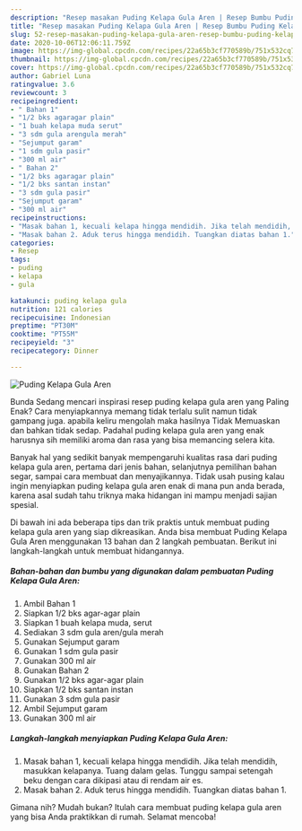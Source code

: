 ```yaml
---
description: "Resep masakan Puding Kelapa Gula Aren | Resep Bumbu Puding Kelapa Gula Aren Yang Lezat"
title: "Resep masakan Puding Kelapa Gula Aren | Resep Bumbu Puding Kelapa Gula Aren Yang Lezat"
slug: 52-resep-masakan-puding-kelapa-gula-aren-resep-bumbu-puding-kelapa-gula-aren-yang-lezat
date: 2020-10-06T12:06:11.759Z
image: https://img-global.cpcdn.com/recipes/22a65b3cf770589b/751x532cq70/puding-kelapa-gula-aren-foto-resep-utama.jpg
thumbnail: https://img-global.cpcdn.com/recipes/22a65b3cf770589b/751x532cq70/puding-kelapa-gula-aren-foto-resep-utama.jpg
cover: https://img-global.cpcdn.com/recipes/22a65b3cf770589b/751x532cq70/puding-kelapa-gula-aren-foto-resep-utama.jpg
author: Gabriel Luna
ratingvalue: 3.6
reviewcount: 3
recipeingredient:
- " Bahan 1"
- "1/2 bks agaragar plain"
- "1 buah kelapa muda serut"
- "3 sdm gula arengula merah"
- "Sejumput garam"
- "1 sdm gula pasir"
- "300 ml air"
- " Bahan 2"
- "1/2 bks agaragar plain"
- "1/2 bks santan instan"
- "3 sdm gula pasir"
- "Sejumput garam"
- "300 ml air"
recipeinstructions:
- "Masak bahan 1, kecuali kelapa hingga mendidih. Jika telah mendidih, masukkan kelapanya. Tuang dalam gelas. Tunggu sampai setengah beku dengan cara dikipasi atau di rendam air es."
- "Masak bahan 2. Aduk terus hingga mendidih. Tuangkan diatas bahan 1."
categories:
- Resep
tags:
- puding
- kelapa
- gula

katakunci: puding kelapa gula 
nutrition: 121 calories
recipecuisine: Indonesian
preptime: "PT30M"
cooktime: "PT55M"
recipeyield: "3"
recipecategory: Dinner

---
```



![Puding Kelapa Gula Aren](https://img-global.cpcdn.com/recipes/22a65b3cf770589b/751x532cq70/puding-kelapa-gula-aren-foto-resep-utama.jpg)

Bunda Sedang mencari inspirasi resep puding kelapa gula aren yang Paling Enak? Cara menyiapkannya memang tidak terlalu sulit namun tidak gampang juga. apabila keliru mengolah maka hasilnya Tidak Memuaskan dan bahkan tidak sedap. Padahal puding kelapa gula aren yang enak harusnya sih memiliki aroma dan rasa yang bisa memancing selera kita.

Banyak hal yang sedikit banyak mempengaruhi kualitas rasa dari puding kelapa gula aren, pertama dari jenis bahan, selanjutnya pemilihan bahan segar, sampai cara membuat dan menyajikannya. Tidak usah pusing kalau ingin menyiapkan puding kelapa gula aren enak di mana pun anda berada, karena asal sudah tahu triknya maka hidangan ini mampu menjadi sajian spesial.




Di bawah ini ada beberapa tips dan trik praktis untuk membuat puding kelapa gula aren yang siap dikreasikan. Anda bisa membuat Puding Kelapa Gula Aren menggunakan 13 bahan dan 2 langkah pembuatan. Berikut ini langkah-langkah untuk membuat hidangannya.

<!--inarticleads1-->

##### Bahan-bahan dan bumbu yang digunakan dalam pembuatan Puding Kelapa Gula Aren:

1. Ambil  Bahan 1
1. Siapkan 1/2 bks agar-agar plain
1. Siapkan 1 buah kelapa muda, serut
1. Sediakan 3 sdm gula aren/gula merah
1. Gunakan Sejumput garam
1. Gunakan 1 sdm gula pasir
1. Gunakan 300 ml air
1. Gunakan  Bahan 2
1. Gunakan 1/2 bks agar-agar plain
1. Siapkan 1/2 bks santan instan
1. Gunakan 3 sdm gula pasir
1. Ambil Sejumput garam
1. Gunakan 300 ml air




<!--inarticleads2-->

##### Langkah-langkah menyiapkan Puding Kelapa Gula Aren:

1. Masak bahan 1, kecuali kelapa hingga mendidih. Jika telah mendidih, masukkan kelapanya. Tuang dalam gelas. Tunggu sampai setengah beku dengan cara dikipasi atau di rendam air es.
1. Masak bahan 2. Aduk terus hingga mendidih. Tuangkan diatas bahan 1.




Gimana nih? Mudah bukan? Itulah cara membuat puding kelapa gula aren yang bisa Anda praktikkan di rumah. Selamat mencoba!
